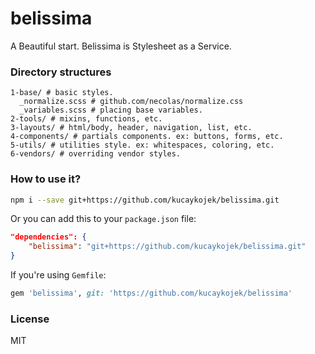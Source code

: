 # belissima
A Beautiful start. Belissima is Stylesheet as a Service.

### Directory structures
```text
1-base/ # basic styles.
  _normalize.scss # github.com/necolas/normalize.css
  _variables.scss # placing base variables.
2-tools/ # mixins, functions, etc.
3-layouts/ # html/body, header, navigation, list, etc.
4-components/ # partials components. ex: buttons, forms, etc.
5-utils/ # utilities style. ex: whitespaces, coloring, etc.
6-vendors/ # overriding vendor styles.
```

### How to use it?
```sh
npm i --save git+https://github.com/kucaykojek/belissima.git
```

Or you can add this to your `package.json` file:

```json
"dependencies": {
    "belissima": "git+https://github.com/kucaykojek/belissima.git"
}
```

If you're using `Gemfile`:

```ruby
gem 'belissima', git: 'https://github.com/kucaykojek/belissima'
```

### License
MIT